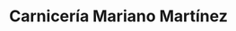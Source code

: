 ---
title: "Carnicería Mariano Martínez"
url: /pesquera-de-duero/carniceria-mariano-martinez/
shop: Metzgerei
---